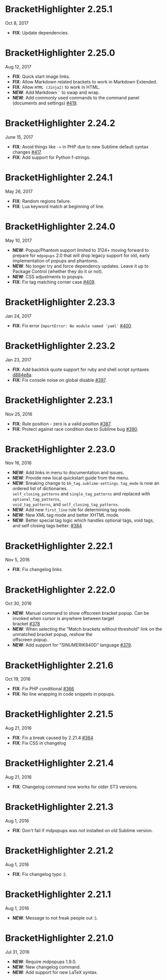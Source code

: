 # BracketHighlighter 2.25.1

Oct 8, 2017

- **FIX**: Update dependencies.

# BracketHighlighter 2.25.0

Aug 12, 2017

- **FIX**: Quick start image links.
- **FIX**: Allow Markdown related brackets to work in Markdown Extended.
- **FIX**: Allow `HTML (Jinja2)` to work in HTML.
- **NEW**: Add Markdown `` ` `` to swap and wrap.
- **NEW**: Add commonly used commands to the command panel (documents and settings) [#419](https://github.com/facelessuser/BracketHighlighter/issues/419).

# BracketHighlighter 2.24.2

June 15, 2017

- **FIX**: Avoid things like `->` in PHP due to new Sublime default syntax changes [#417](https://github.com/facelessuser/BracketHighlighter/issues/417).
- **FIX**: Add support for Python f-strings.

# BracketHighlighter 2.24.1

May 26, 2017

- **FIX**: Random regions failure.
- **FIX**: Lua keyword match at beginning of line.

# BracketHighlighter 2.24.0

May 10, 2017

- **NEW**: Popup/Phantom support limited to 3124+ moving forward to prepare for `mdpopups` 2.0 that will drop legacy
support for old, early implementation of popups and phantoms.
- **NEW**: No longer try and force dependency updates.  Leave it up to Package Control (whether they do it or not).
- **NEW**: CSS adjustments to popups.
- **FIX**: Fix tag matching corner case [#409](https://github.com/facelessuser/BracketHighlighter/issues/409).

# BracketHighlighter 2.23.3

Jan 24, 2017

- **FIX**: Fix error `ImportError: No module named 'yaml'` [#400](https://github.com/facelessuser/BracketHighlighter/issues/400).

# BracketHighlighter 2.23.2

Jan 23, 2017

- **FIX**: Add backtick quote support for ruby and shell script syntaxes [d884e8a](https://github.com/facelessuser/BracketHighlighter/commit/d884e8ab7aa69477c1af5d29cef24589efaf2b8e).
- **FIX**: Fix console noise on global disable [#397](https://github.com/facelessuser/BracketHighlighter/issues/397).

# BracketHighlighter 2.23.1

Nov 25, 2016

- **FIX**: Rule position - zero is a valid position [#387](https://github.com/facelessuser/BracketHighlighter/issues/387).
- **FIX**: Protect against race condition due to Sublime bug [#390](https://github.com/facelessuser/BracketHighlighter/issues/390).

# BracketHighlighter 2.23.0

Nov 16, 2016

- **NEW**: Add links in menu to documentation and issues.
- **NEW**: Provide new local quickstart guide from the menu.
- **NEW**: Breaking change to `bh_tag.sublime-settings`. `tag_mode` is now an ordered list of dictionaries.  
`self_closing_patterns` and `single_tag_patterns` and replaced with `optional_tag_patterns`,  
`void_tag_patterns`, and `self_closing_tag_patterns`.
- **NEW**: Add new `first_line` rule for determining tag mode.
- **NEW**: New XML tag mode and better XHTML mode.
- **NEW**: Better special tag logic which handles optional tags, void tags, and self closing tags better. [#384](https://github.com/facelessuser/BracketHighlighter/issues/384)

# BracketHighlighter 2.22.1

Nov 5, 2016

- **FIX**: Fix changelog links

# BracketHighlighter 2.22.0

Oct 30, 2016

- **NEW**: Manual command to show offscreen bracket popup.  Can be invoked when cursor is anywhere between target  
bracket [#378](https://github.com/facelessuser/BracketHighlighter/issues/378)
- **NEW**: When selecting the "Match brackets without threshold" link on the unmatched bracket popup, reshow the  
offscreen popup.
- **NEW**: Add support for "SINUMERIK840D" language [#379](https://github.com/facelessuser/BracketHighlighter/pull/379).

# BracketHighlighter 2.21.6

Oct 19, 2016

- **FIX**: Fix PHP conditional [#366](https://github.com/facelessuser/BracketHighlighter/issues/366)
- **FIX**: No line wrapping in code snippets in popups.

# BracketHighlighter 2.21.5

Aug 21, 2016

- **FIX**: Fix a break caused by 2.21.4 [#364](https://github.com/facelessuser/BracketHighlighter/issues/364)
- **FIX**: Fix CSS in changelog

# BracketHighlighter 2.21.4

Aug 21, 2016

- **FIX**: Changelog command now works for older ST3 versions.

# BracketHighlighter 2.21.3

Aug 1, 2016

- **FIX**: Don't fail if mdpopups was not installed on old Sublime version.

# BracketHighlighter 2.21.2

Aug 1, 2016

- **FIX**: Fix changelog typo :).

# BracketHighlighter 2.21.1

Aug 1, 2016

- **NEW**: Message to not freak people out :).

# BracketHighlighter 2.21.0

Jul 31, 2016

- **NEW**: Require mdpopups 1.9.0.
- **NEW**: New changelog command.
- **NEW**: Add support for new LaTeX syntax.
